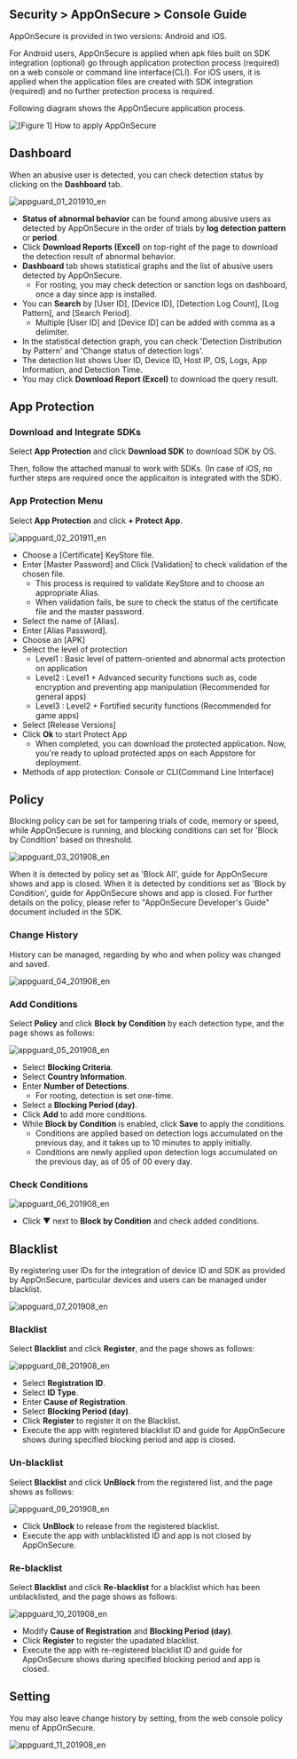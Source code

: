 ## Security > AppOnSecure > Console Guide

AppOnSecure is provided in two versions: Android and iOS.

For Android users, AppOnSecure is applied when apk files built on SDK integration (optional) go through application protection process (required) on a web console or command line interface(CLI).
For iOS users, it is applied when the application files are created with SDK integration (required) and no further protection process is required.

Following diagram shows the AppOnSecure application process.

![[Figure 1] How to apply AppOnSecure](http://static.toastoven.net/prod_appguard/AppOnSecure_figure1.png)

## Dashboard
When an abusive user is detected, you can check detection status by clicking on the **Dashboard** tab.

![appguard_01_201910_en](https://static.toastoven.net/prod_appguard/appguard_01_201910_en.png)

- **Status of abnormal behavior** can be found among abusive users as detected by AppOnSecure in the order of trials by **log detection pattern** or **period**.
- Click **Download Reports (Excel)** on top-right of the page to download the detection result of abnormal behavior.  
- **Dashboard** tab shows statistical graphs and the list of abusive users detected by AppOnSecure.
	- For rooting, you may check detection or sanction logs on dashboard, once a day since app is installed.
- You can **Search** by [User ID], [Device ID], [Detection Log Count], [Log Pattern], and [Search Period].
	- Multiple [User ID] and [Device ID] can be added with comma as a delimiter.
- In the statistical detection graph, you can check 'Detection Distribution by Pattern' and 'Change status of detection logs'.
- The detection list shows User ID, Device ID, Host IP, OS, Logs, App Information, and Detection Time.
- You may click **Download Report (Excel)** to download the query result.

## App Protection

### Download and Integrate SDKs

Select **App Protection** and click **Download SDK** to download SDK by OS.

Then, follow the attached manual to work with SDKs.
(In case of iOS, no further steps are required once the applicaiton is integrated with the SDK).

### App Protection Menu

Select **App Protection** and click **+ Protect App**.

![appguard_02_201911_en](https://static.toastoven.net/prod_appguard/appguard_02_201911_en.png)

- Choose a [Certificate] KeyStore file.
- Enter [Master Password] and Click [Validation] to check validation of the chosen file.
	- This process is required to validate KeyStore and to choose an appropriate Alias.
	- When validation fails, be sure to check the status of the certificate file and the master password.
- Select the name of [Alias].
- Enter [Alias Password].
- Choose an [APK]
- Select the level of protection
	- Level1 : Basic level of pattern-oriented and abnormal acts protection on application
	- Level2 : Level1 + Advanced security functions such as, code encryption and preventing app manipulation (Recommended for general apps)
	- Level3 : Level2 + Fortified security functions (Recommended for game apps)
- Select [Release Versions]
- Click **Ok** to start Protect App
    - When completed, you can download the protected application. Now, you're ready to upload protected apps on each Appstore for deployment.
- Methods of app protection: Console or CLI(Command Line Interface)

## Policy

Blocking policy can be set for tampering trials of code, memory or speed, while AppOnSecure is running, and blocking conditions can set for 'Block by Condition' based on threshold.

![appguard_03_201908_en](https://static.toastoven.net/prod_appguard/appguard_03_201908_en.png)

When it is detected by policy set as 'Block All', guide for AppOnSecure shows and app is closed.
When it is detected by conditions set as 'Block by Condition', guide for AppOnSecure shows and app is closed.
For further details on the policy, please refer to "AppOnSecure Developer's Guide" document included in the SDK.

### Change History

History can be managed, regarding by who and when policy was changed and saved.

![appguard_04_201908_en](https://static.toastoven.net/prod_appguard/appguard_04_201908_en.png)

### Add Conditions

Select **Policy** and click **Block by Condition** by each detection type, and the page shows as follows:

![appguard_05_201908_en](https://static.toastoven.net/prod_appguard/appguard_05_201908_en.png)
* Select **Blocking Criteria**.
* Select **Country Information**.
* Enter **Number of Detections**.
    - For rooting, detection is set one-time.
* Select a **Blocking Period (day)**.
* Click **Add** to add more conditions.
* While **Block by Condition** is enabled, click **Save** to apply the conditions.
    - Conditions are applied based on detection logs accumulated on the previous day, and it takes up to 10 minutes to apply initially.
    - Conditions are newly applied upon detection logs accumulated on the previous day, as of 05 of 00 every day.

### Check Conditions

![appguard_06_201908_en](https://static.toastoven.net/prod_appguard/appguard_06_201908_en.png)

* Click ▼ next to **Block by Condition** and check added conditions.

## Blacklist

By registering user IDs for the integration of device ID and SDK as provided by AppOnSecure, particular devices and users can be managed under blacklist.

![appguard_07_201908_en](https://static.toastoven.net/prod_appguard/appguard_07_201908_en.png)

### Blacklist

Select **Blacklist** and click **Register**, and the page shows as follows:

![appguard_08_201908_en](https://static.toastoven.net/prod_appguard/appguard_08_201908_en.png)

* Select **Registration ID**.
* Select **ID Type**.
* Enter **Cause of Registration**.
* Select **Blocking Period (day)**.
* Click **Register** to register it on the Blacklist.
* Execute the app with registered blacklist ID and guide for AppOnSecure shows during specified blocking period and app is closed.  

### Un-blacklist

Select **Blacklist** and click **UnBlock** from the registered list, and the page shows as follows:

![appguard_09_201908_en](https://static.toastoven.net/prod_appguard/appguard_09_201908_en.png)

* Click **UnBlock** to release from the registered blacklist.
* Execute the app with unblacklisted ID and app is not closed by AppOnSecure.

### Re-blacklist

Select **Blacklist** and click **Re-blacklist** for a blacklist which has been unblacklisted, and the page shows as follows:

![appguard_10_201908_en](https://static.toastoven.net/prod_appguard/appguard_10_201908_en.png)

* Modify **Cause of Registration** and **Blocking Period (day)**.
* Click **Register** to register the upadated blacklist.
* Execute the app with re-registered blacklist ID and guide for AppOnSecure shows during specified blocking period and app is closed.

## Setting

You may also leave change history by setting, from the web console policy menu of AppOnSecure.

![appguard_11_201908_en](https://static.toastoven.net/prod_appguard/appguard_11_201908_en.png)
